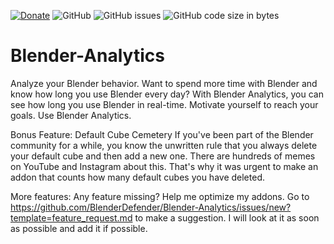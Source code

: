[![Donate](https://img.shields.io/endpoint?url=https%3A%2F%2Fraw.githubusercontent.com%2FBlenderDefender%2FBlenderDefender%2Fshields_endpoint%2FBLENDERANALYTICS.json)](https://www.paypal.com/donate?hosted_button_id=TPH9D4NXRDP9Y)
![GitHub](https://img.shields.io/github/license/BlenderDefender/Blender-Analytics?color=green&style=for-the-badge)
![GitHub issues](https://img.shields.io/github/issues/BlenderDefender/Blender-Analytics?style=for-the-badge)
![GitHub code size in bytes](https://img.shields.io/github/languages/code-size/BlenderDefender/Blender-Analytics?style=for-the-badge)
# Blender-Analytics
Analyze your Blender behavior. Want to spend more time with Blender and know how long you use Blender every day?
With Blender Analytics, you can see how long you use Blender in real-time. Motivate yourself to reach your goals. 
Use Blender Analytics.

Bonus Feature: Default Cube Cemetery
If you've been part of the Blender community for a while, you know the unwritten rule that you always delete your default cube
and then add a new one. There are hundreds of memes on YouTube and Instagram about this. That's why it was urgent
to make an addon that counts how many default cubes you have deleted.

More features:
Any feature missing? Help me optimize my addons. Go to https://github.com/BlenderDefender/Blender-Analytics/issues/new?template=feature_request.md
to make a suggestion. I will look at it as soon as possible and add it if possible.
